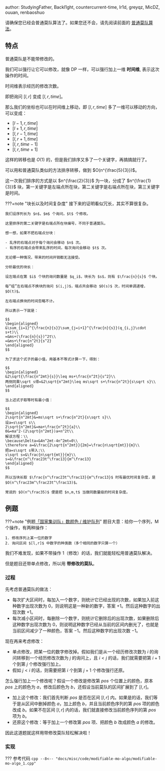author: StudyingFather, Backl1ght, countercurrent-time, Ir1d, greyqz, MicDZ, ouuan, renbaoshuo

请确保您已经会普通莫队算法了。如果您还不会，请先阅读前面的 [普通莫队算法](./mo-algo.md)。

## 特点

普通莫队是不能带修改的。

我们可以强行让它可以修改，就像 DP 一样，可以强行加上一维 **时间维**, 表示这次操作的时间。

时间维表示经历的修改次数。

即把询问 $[l,r]$ 变成 $[l,r,time]$。

那么我们的坐标也可以在时间维上移动，即 $[l,r,time]$ 多了一维可以移动的方向，可以变成：

- $[l-1,r,time]$
- $[l+1,r,time]$
- $[l,r-1,time]$
- $[l,r+1,time]$
- $[l,r,time-1]$
- $[l,r,time+1]$

这样的转移也是 $O(1)$ 的，但是我们排序又多了一个关键字，再搞搞就行了。

可以用和普通莫队类似的方法排序转移，做到 $O(n^{\frac{5}{3}})$。

这一次我们排序的方式是以 $n^{\frac{2}{3}}$ 为一块，分成了 $n^{\frac{1}{3}}$ 块，第一关键字是左端点所在块，第二关键字是右端点所在块，第三关键字是时间。

???+note "块长以及时间复杂度"
    接下来的证明看似冗长，其实不算很复杂。
    
    我们设序列长为 $n$，$m$ 个询问，$t$ 个修改。
    
    这里排序的第二关键字是右端点所在块编号，不同于普通莫队。
    
    想一想，如果不把右端点分块：
    
    - 乱序的右端点对于每个询问会移动 $n$ 次。
    - 有序的右端点会带来乱序的时间，每次询问会移动 $t$ 次。
    
    无论哪一种情况，带来的时间开销都无法接受。
    
    分析最优的块长：
    
    设左端点在第 $i$ 个块的询问数量是 $q_i$，块长为 $s$，则有 $\frac{n}{s}$ 个块。
    
    每“组”左右端点不换块的询问 $(i,j)$，端点共会移动 $O(s)$ 次，时间单调递增，$O(t)$。
    
    左右端点换块的时间忽略不计。
    
    所以表示一下就是：
    
    $$
    \begin{aligned}
    &\sum_{i=1}^{\frac{n}{s}}\sum_{j=i+1}^{\frac{n}{s}}(q_{i,j}\cdot s+t)\\
    =&ms+(\frac{n}{s})^2t\\
    =&ms+\frac{n^2t}{s^2}
    \end{aligned}
    $$
    
    为了求这个式子的最小值，用基本不等式计算一下，得到：
    
    $$
    \begin{aligned}
    &2\sqrt{\frac{n^2mt}{s}}\leq ms+\frac{n^2t}{s^2}\\
    两侧同乘\sqrt s得=&2\sqrt{n^2mt}\leq ms\sqrt s+\frac{n^2t}{s\sqrt s}\\
    \end{aligned}
    $$
    
    当上述式子取等时有最小值：
    
    $$
    \begin{aligned}
    2\sqrt{n^2mt}&=ms\sqrt s+\frac{n^2t}{s\sqrt s}\\
    设a=s\sqrt s\\
    2\sqrt{n^2mt}&=ma+\frac{n^2t}{a}\\
    0&=ma^2-(2\sqrt{n^2mt})a+n^2t\\
    解该方程：\\
    \because\Delta=&4n^2mt-4n^2mt=0\\
    \therefore a=&\frac{2\sqrt{n^2mt}}{2m}=\frac{n\sqrt{mt}}{m}\\
    把a=s\sqrt s带入:\\
    s\sqrt s=&\frac{n\sqrt{mt}}{m}\\
    s=&\frac{n^\frac23t^\frac13}{m^\frac13}
    \end{aligned}
    $$
    
    所以当块长取 $\frac{n^\frac23t^\frac13}{m^\frac13}$ 时有最优时间复杂度，是 $O(n^\frac23m^\frac23t^\frac13)$。
    
    常说的 $O(n^\frac35)$ 便是把 $n,m,t$ 当做同数量级的时间复杂度。

## 例题

???+note "例题[「国家集训队」数颜色 / 维护队列](https://www.luogu.com.cn/problem/P1903)"
    题目大意：给你一个序列，M 个操作，有两种操作：
    
    1. 修改序列上某一位的数字
    2. 询问区间 $[l,r]$ 中数字的种类数（多个相同的数字只算一个）

我们不难发现，如果不带操作 1（修改）的话，我们就能轻松用普通莫队解决。

但是题目还带单点修改，所以用 **带修改的莫队**。

### 过程

先考虑普通莫队的做法：

- 每次扩大区间时，每加入一个数字，则统计它已经出现的次数，如果加入前这种数字出现次数为 $0$，则说明这是一种新的数字，答案 $+1$。然后这种数字的出现次数 $+1$。
- 每次减小区间时，每删除一个数字，则统计它删除后的出现次数，如果删除后这种数字出现次数为 $0$，则说明这种数字已经从当前的区间内删光了，也就是当前区间减少了一种颜色，答案 $-1$。然后这种数字的出现次数 $-1$。

现在再来考虑修改：

- 单点修改，把某一位的数字修改掉。假如我们是从一个经历修改次数为 $i$ 的询问转移到一个经历修改次数为 $j$ 的询问上，且 $i<j$ 的话，我们就需要把第 $i+1$ 个到第 $j$ 个修改强行加上。
- 假如 $j<i$ 的话，则需要把第 $i$ 个到第 $j+1$ 个修改强行还原。

怎么强行加上一个修改呢？假设一个修改是修改第 $pos$ 个位置上的颜色，原本 $pos$ 上的颜色为 $a$，修改后颜色为 $b$，还假设当前莫队的区间扩展到了 $[l,r]$。

- 加上这个修改：我们首先判断 $pos$ 是否在区间 $[l,r]$ 内。如果是的话，我们等于是从区间中删掉颜色 $a$，加上颜色 $b$，并且当前颜色序列的第 $pos$ 项的颜色改成 $b$。如果不在区间 $[l,r]$ 内的话，我们就直接修改当前颜色序列的第 $pos$ 项为 $b$。
- 还原这个修改：等于加上一个修改第 $pos$ 项、把颜色 $b$ 改成颜色 $a$ 的修改。

因此这道题就这样用带修改莫队轻松解决啦！

### 实现

??? 参考代码
    ```cpp
    --8<-- "docs/misc/code/modifiable-mo-algo/modifiable-mo-algo_1.cpp"
    ```

